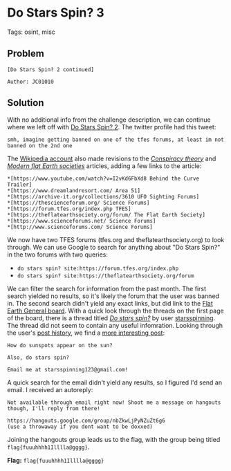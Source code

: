 # Do Stars Spin? 3
Tags: osint, misc

## Problem
```
[Do Stars Spin? 2 continued]

Author: JC01010
```

## Solution
With no additional info from the challenge description, we can continue where we left off with [Do Stars Spin? 2](./DoStarsSpin2.md). The twitter profile had this tweet:

```
smh, imagine getting banned on one of the tfes forums, at least im not banned on the 2nd one
```

The [Wikipedia account](https://en.wikipedia.org/wiki/Special:Contributions/Dostarsspin) also made revisions to the *[Conspiracy theory](https://en.wikipedia.org/w/index.php?title=Conspiracy_theory&diff=prev&oldid=960548597)* and *[Modern flat Earth societies](https://en.wikipedia.org/w/index.php?title=Modern_flat_Earth_societies&diff=prev&oldid=960548445)* articles, adding a few links to the article:

```	
*[https://www.youtube.com/watch?v=I2vKd6FbXd8 Behind the Curve Trailer]
*[https://www.dreamlandresort.com/ Area 51]
*[https://archive-it.org/collections/3610 UFO Sighting Forums]
*[https://thescienceforum.org/ Science Forums]
*[https://forum.tfes.org/index.php TFES]
*[https://theflatearthsociety.org/forum/ The Flat Earth Society]
*[https://www.scienceforums.net/ Science Forums]
*[http://www.scienceforums.com/ Science Forums]
```

We now have two TFES forums (tfes.org and theflatearthsociety.org) to look through. We can use Google to search for anything about "Do Stars Spin?" in the two forums with two queries:

* ```do stars spin? site:https://forum.tfes.org/index.php```
* ```do stars spin? site:https://theflatearthsociety.org/forum```

We can filter the search for information from the past month. The first search yielded no results, so it's likely the forum that the user was banned in. The second search didn't yield any exact links, but did link to the [Flat Earth General board](https://www.theflatearthsociety.org/forum/index.php?board=20.0). With a quick look through the threads on the first page of the board, there is a thread titled *[Do stars spin?](https://www.theflatearthsociety.org/forum/index.php?topic=86057.0)* by user [starsspinning](https://www.theflatearthsociety.org/forum/index.php?action=profile;u=1510927). The thread did not seem to contain any useful infomration. Looking through the user's [post history](https://www.theflatearthsociety.org/forum/index.php?action=profile;area=showposts;u=1510927), we find a [more interesting post](https://www.theflatearthsociety.org/forum/index.php?topic=86066.msg2254895#msg2254895):

```
How do sunspots appear on the sun?

Also, do stars spin?

Email me at starsspinning123@gmail.com! 
```

A quick search for the email didn't yield any results, so I figured I'd send an email. I received an autoreply:

```
Not available through email right now! Shoot me a message on hangouts though, I'll reply from there!

https://hangouts.google.com/group/nbZkwLjPyNZuZt6g6
(use a throwaway if you dont want to be doxxed)
```

Joining the hangouts group leads us to the flag, with the group being titled ```flag{fuuuhhhh1Illlla@gggg}```.

**Flag:** ```flag{fuuuhhhh1Illlla@gggg}```